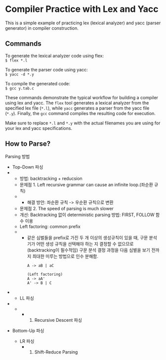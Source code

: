 # Compiler Practice with Lex and Yacc

This is a simple example of practicing lex (lexical analyzer) and yacc (parser generator) in compiler construction.

## Commands

To generate the lexical analyzer code using flex: <br>
`$ flex *.l`


To generate the parser code using yacc: <br>
`$ yacc -d *.y`


To compile the generated code: <br>
`$ gcc y.tab.c`


These commands demonstrate the typical workflow for building a compiler using lex and yacc. The `flex` tool generates a lexical analyzer from the specified lex file (`*.l`), while `yacc` generates a parser from the yacc file (`*.y`). Finally, the `gcc` command compiles the resulting code for execution.

Make sure to replace `*.l` and `*.y` with the actual filenames you are using for your lex and yacc specifications.

## How to Parse?

Parsing 방법
- Top-Down 파싱
- - 방법: backtracking + reducsion
  - 문제점 1. Left recursive grammar can cause an infinite loop.(좌순환 규칙)
  - - 해결 방안: 좌순환 규칙 -> 우순환 규칙으로 변환
  - 문제점 2. The speed of parsing is much slower
  - 개선: Backtracking 없이 deterministic parsing 방법: FIRST, FOLLOW 함수 이용
  - Left factoring: common prefix
  - - 같은 심벌들을 prefix로 가진 두 개 이상의 생성규칙이 있을 때, 구문 분석기가 어떤 생성 규칙을 선택해야 하는 지 결정할 수 없으므로(backtracking이 필수적임) 구문 분석 결정 과정을 다음 심벌을 보기 전까지 최대한 미루는 방법으로 인수 분해함.
```
          A -> aB | aC

          (Left factoring)
          A -> aA'
          A' -> B | C
```

  - - LL 파싱
  - - - 1. Recursive Descent 파싱
       
- Bottom-Up 파싱
  - LR 파싱
    - 1. Shift-Reduce Parsing
